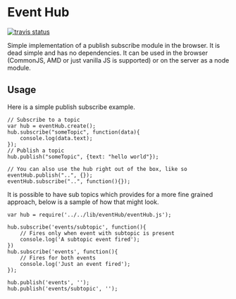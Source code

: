 Event Hub 
============

[![travis status](https://api.travis-ci.org/finn-no/eventhub.png)](https://travis-ci.org/finn-no/eventhub)

Simple implementation of a publish subscribe module in the browser. It is dead simple and has no dependencies. It can be used in the browser (CommonJS, AMD or just vanilla JS is supported) or on the server as a node module.

## Usage

Here is a simple publish subscribe example.

	// Subscribe to a topic
	var hub = eventHub.create();
	hub.subscribe("someTopic", function(data){
		console.log(data.text);
	});
	// Publish a topic
	hub.publish("someTopic", {text: "hello world"});

	// You can also use the hub right out of the box, like so
	eventHub.publish("..", {});
	eventHub.subscribe("..", function(){});

It is possible to have sub topics which provides for a more fine grained approach, below is a sample of how that might look.

	var hub = require('../../lib/eventHub/eventHub.js');

	hub.subscribe('events/subtopic', function(){
		// Fires only when event with subtopic is present
		console.log('A subtopic event fired');
	})
	hub.subscribe('events', function(){
		// Fires for both events
		console.log('Just an event fired');
	});

	hub.publish('events', '');
	hub.publish('events/subtopic', '');
